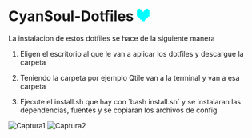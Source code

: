 # CyanSoul-Dotfiles <img src="Qtile/qtile/wallpapers-y-iconos/start.png" width="25" height="25" alt="Descripción de la imagen" />   
La instalacion de estos dotfiles se hace de la siguiente manera
1. Eligen el escritorio al que le van a aplicar los dotfiles y descargue la carpeta

2. Teniendo la carpeta por ejemplo Qtile van a la terminal y van a esa carpeta

3. Ejecute el install.sh que hay con ´bash install.sh´ y se instalaran las dependencias, fuentes y se copiaran los archivos de config

![Captura1](https://gitlab.com/antsodev21/cyansoul-dotfiles/-/raw/main/img/screenshot_2025-10-15-17_09_57_1920x1079.png?ref_type=heads)
![Captura2](https://gitlab.com/antsodev21/cyansoul-dotfiles/-/raw/main/img/screenshot_2025-10-15-17_09_37_1920x1079.png?ref_type=heads)
